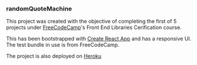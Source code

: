 ### randomQuoteMachine

This project was created with the objective of completing the first of 5 projects under [FreeCodeCamp](https://www.freecodecamp.org/)'s Front End Libraries Cerification course.

This has been bootstrapped with [Create React App](https://github.com/facebookincubator/create-react-app) and has a responsive UI. The test bundle in use is from FreeCodeCamp.

The project is also deployed on [Heroku](https://randomquotesnikhilpr23.herokuapp.com/)
